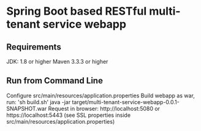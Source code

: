 # Spring Boot based RESTful multi-tenant service webapp

## Requirements

JDK: 1.8 or higher
Maven 3.3.3 or higher

## Run from Command Line

Configure src/main/resources/application.properties
Build webapp as war, run: 'sh build.sh'
java -jar target/multi-tenant-service-webapp-0.0.1-SNAPSHOT.war
Request in browser: http://localhost:5080 or https://localhost:5443 (see SSL properties inside src/main/resources/application.properties)

